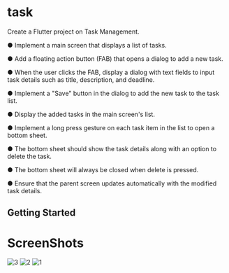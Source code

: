 # task

  Create a Flutter project on Task Management.


●     Implement a main screen that displays a list of tasks.


●     Add a floating action button (FAB) that opens a dialog to add a new task.


●     When the user clicks the FAB, display a dialog with text fields to input task details such as title, description, and deadline.


●     Implement a "Save" button in the dialog to add the new task to the task list.


●     Display the added tasks in the main screen's list.


●     Implement a long press gesture on each task item in the list to open a bottom sheet.


●     The bottom sheet should show the task details along with an option to  delete the task.


●     The bottom sheet will always be closed when delete is pressed.


●     Ensure that the parent screen updates automatically with the modified task details.

## Getting Started

# ScreenShots

![3](https://github.com/hamimahamedornab/Task/assets/75578573/41ef5eb5-c87a-4135-8677-a9763418402f)
![2](https://github.com/hamimahamedornab/Task/assets/75578573/796b6178-a553-4269-a1d6-00d900d42e06)
![1](https://github.com/hamimahamedornab/Task/assets/75578573/d3f2b23c-e8d6-410b-9e35-d495a13c5500)
